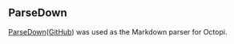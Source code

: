 ## ParseDown
[ParseDown](https://parsedown.org/)([GitHub](https://github.com/erusev/parsedown)) was used as the Markdown parser for Octopi.